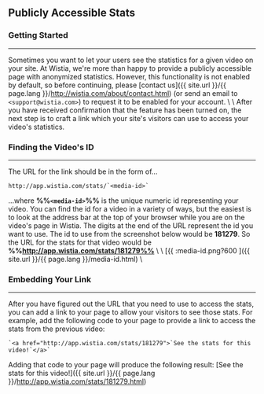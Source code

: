 ## Publicly Accessible Stats

### Getting Started
----
Sometimes you want to let your users see the statistics for a given video on your site.  At Wistia, we're more than happy to provide a publicly accessible page with anonymized statistics.  However, this functionality is not enabled by default, so before continuing, please [contact us]({{ site.url }}/{{ page.lang }}/http://wistia.com/about/contact.html) (or send an email to `<support@wistia.com>`) to request it to be enabled for your account.
\\
\\
After you have received confirmation that the feature has been turned on, the next step is to craft a link which your site's visitors can use to access your video's statistics.

### Finding the Video's ID

----
The URL for the link should be in the form of...

	
	http://app.wistia.com/stats/`<media-id>`

...where **%%`<media-id>`%%** is the unique numeric id representing your video.  You can find the id for a video in a variety of ways, but the easiest is to look at the address bar at the top of your browser while you are on the video's page in Wistia.  The digits at the end of the URL represent the id you want to use.  The id to use from the screenshot below would be **181279**.  So the URL for the stats for that video would be **%%http://app.wistia.com/stats/181279%%**
\\
\\
[{{ :media-id.png?600 ]({{ site.url }}/{{ page.lang }}/media-id.html)
\\
### Embedding Your Link

----
After you have figured out the URL that you need to use to access the stats, you can add a link to your page to allow your visitors to see those stats.  For example, add the following code to your page to provide a link to access the stats from the previous video:

	
	`<a href="http://app.wistia.com/stats/181279">`See the stats for this video!`</a>`

Adding that code to your page will produce the following result:
[See the stats for this video!]({{ site.url }}/{{ page.lang }}/http://app.wistia.com/stats/181279.html)
